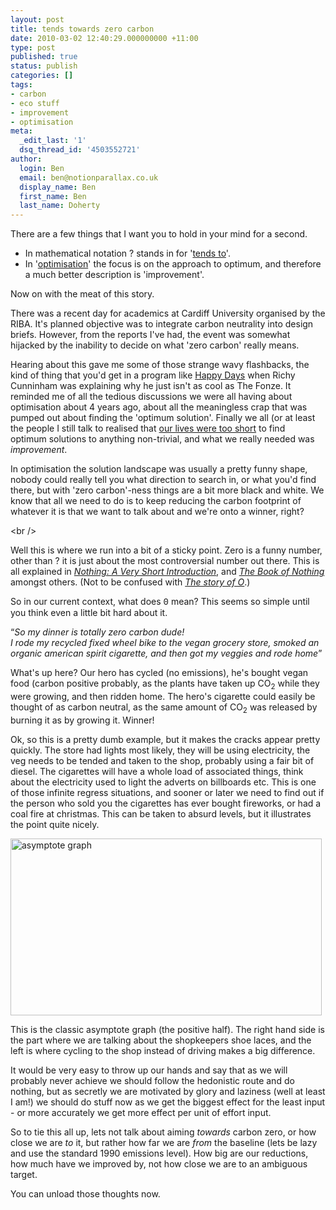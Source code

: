 ```yaml
---
layout: post
title: tends towards zero carbon
date: 2010-03-02 12:40:29.000000000 +11:00
type: post
published: true
status: publish
categories: []
tags:
- carbon
- eco stuff
- improvement
- optimisation
meta:
  _edit_last: '1'
  dsq_thread_id: '4503552721'
author:
  login: Ben
  email: ben@notionparallax.co.uk
  display_name: Ben
  first_name: Ben
  last_name: Doherty
---
```

<p>There are a few things that I want you to hold in your mind for a second.</p>
<ul>
<li>In mathematical notation ? stands in for '<a href="http://en.wikipedia.org/wiki/Asymptote">tends to</a>'.</li>
<li>In '<a href="http://en.wikipedia.org/wiki/Optimization_(mathematics)">optimisation</a>' the focus is on the approach to optimum, and therefore a much better description is 'improvement'.</li>
</ul>
<p>Now on with the meat of this story.</p>
<p><!--more--></p>
<p>There was a recent day for academics at Cardiff University organised by the RIBA. It's planned objective was to integrate carbon neutrality into design briefs. However, from the reports I've had, the event was somewhat hijacked by the inability to decide on what 'zero carbon' really means.</p>
<p>Hearing about this gave me some of those strange wavy flashbacks, the kind of thing that you'd get in a program like <a href="http://en.wikipedia.org/wiki/Happy_Days">Happy Days</a> when Richy Cunninham was explaining why he just isn't as cool as The Fonze. It reminded me of all the tedious discussions we were all having about optimisation about 4 years ago, about all the meaningless crap that was pumped out about finding the 'optimum solution'. Finally we all (or at least the people I still talk to realised that <a href="http://www.google.ch/search?hl=en&amp;q=(12*10^12)/365&amp;btnG=Search&amp;meta=&amp;aq=f&amp;oq=">our lives were too short</a> to find optimum solutions to anything non-trivial, and what we really needed was<em> improvement</em>.</p>
<p>In optimisation the solution landscape was usually a pretty funny shape, nobody could really tell you what direction to search in, or what you'd find there, but with 'zero carbon'-ness things are a bit more black and white. We know that all we need to do is to keep reducing the carbon footprint of whatever it is that we want to talk about and we're onto a winner, right?</p>
<p>&lt;br /&gt;</p>
<p>Well this is where we run into a bit of a sticky point. Zero is a funny number, other than ? it is just about the most controversial number out there. This is all explained in <em><a href="http://www.amazon.co.uk/Nothing-Very-Short-Introduction-Introductions/dp/0199225869/ref=sr_1_1?ie=UTF8&amp;s=books&amp;qid=1267527783&amp;sr=1-1">Nothing: A Very Short Introduction</a></em>, and <em><a href="http://www.amazon.co.uk/Book-Nothing-John-D-Barrow/dp/0099288451/ref=sr_1_2?ie=UTF8&amp;s=books&amp;qid=1267527798&amp;sr=1-2">The Book of Nothing</a></em> amongst others. (Not to be confused with <a href="http://en.wikipedia.org/wiki/Story_of_O"><em>The story of O</em></a>.)</p>
<p>So in our current context, what does <span style="font-family: 'Consolas, Courier New', Courier, monospace;">0</span> mean? This seems so simple until you think even a little bit hard about it.</p>
<p>“<em>So my dinner is totally zero carbon dude!<br />
I rode my recycled fixed wheel bike to the vegan grocery store, smoked an organic american spirit cigarette, and then got my veggies and rode home</em>”</p>
<p>What's up here? Our hero has cycled (no emissions), he's bought vegan food (carbon positive probably, as the plants have taken up CO<sub>2</sub> while they were growing, and then ridden home. The hero's cigarette could easily be thought of as carbon neutral, as the same amount of CO<sub>2</sub> was released by burning it as by growing it. Winner!</p>
<p>Ok, so this is a pretty dumb example, but it makes the cracks appear pretty quickly. The store had lights most likely, they will be using electricity, the veg needs to be tended and taken to the shop, probably using a fair bit of diesel. The cigarettes will have a whole load of associated things, think about the electricity used to light the adverts on billboards etc. This is one of those infinite regress situations, and sooner or later we need to find out if the person who sold you the cigarettes has ever bought fireworks, or had a coal fire at christmas. This can be taken to absurd levels, but it illustrates the point quite nicely.</p>
<p><a href="http://www.designinginteractive.com/agile/asymptotic-perfection/"><img src="{{ site.baseurl }}/assets/Asymptote.png" alt="asymptote graph" width="498" height="283" /></a></p>
<p>This is the classic asymptote graph (the positive half). The right hand side is the part where we are talking about the shopkeepers shoe laces, and the left is where cycling to the shop instead of driving makes a big difference.</p>
<p>It would be very easy to throw up our hands and say that as we will probably never achieve we should follow the hedonistic route and do nothing, but as secretly we are motivated by glory and laziness (well at least I am!) we should do stuff now as we get the biggest effect for the least input - or more accurately we get more effect per unit of effort input.</p>
<p>So to tie this all up, lets not talk about aiming <em>towards</em> carbon zero, or how close we are <em>to</em> it, but rather how far we are <em>from</em> the baseline (lets be lazy and use the standard 1990 emissions level). How big are our reductions, how much have we improved by, not how close we are to an ambiguous target.</p>
<p>You can unload those thoughts now.</p>
